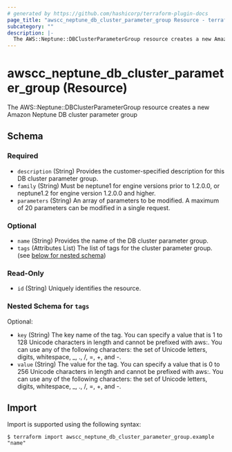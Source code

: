 ```yaml
---
# generated by https://github.com/hashicorp/terraform-plugin-docs
page_title: "awscc_neptune_db_cluster_parameter_group Resource - terraform-provider-awscc"
subcategory: ""
description: |-
  The AWS::Neptune::DBClusterParameterGroup resource creates a new Amazon Neptune DB cluster parameter group
---
```


# awscc_neptune_db_cluster_parameter_group (Resource)

The AWS::Neptune::DBClusterParameterGroup resource creates a new Amazon Neptune DB cluster parameter group



<!-- schema generated by tfplugindocs -->
## Schema

### Required

- `description` (String) Provides the customer-specified description for this DB cluster parameter group.
- `family` (String) Must be neptune1 for engine versions prior to 1.2.0.0, or neptune1.2 for engine version 1.2.0.0 and higher.
- `parameters` (String) An array of parameters to be modified. A maximum of 20 parameters can be modified in a single request.

### Optional

- `name` (String) Provides the name of the DB cluster parameter group.
- `tags` (Attributes List) The list of tags for the cluster parameter group. (see [below for nested schema](#nestedatt--tags))

### Read-Only

- `id` (String) Uniquely identifies the resource.

<a id="nestedatt--tags"></a>
### Nested Schema for `tags`

Optional:

- `key` (String) The key name of the tag. You can specify a value that is 1 to 128 Unicode characters in length and cannot be prefixed with aws:. You can use any of the following characters: the set of Unicode letters, digits, whitespace, _, ., /, =, +, and -.
- `value` (String) The value for the tag. You can specify a value that is 0 to 256 Unicode characters in length and cannot be prefixed with aws:. You can use any of the following characters: the set of Unicode letters, digits, whitespace, _, ., /, =, +, and -.

## Import

Import is supported using the following syntax:

```shell
$ terraform import awscc_neptune_db_cluster_parameter_group.example "name"
```
